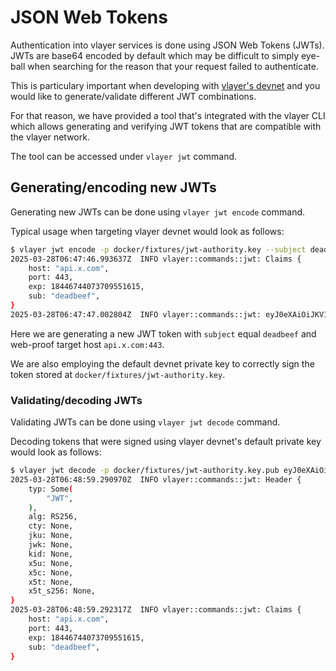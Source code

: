 # JSON Web Tokens

Authentication into vlayer services is done using JSON Web Tokens (JWTs). JWTs are base64
encoded by default which may be difficult to simply eye-ball when searching for the reason
that your request failed to authenticate.

This is particulary important when developing with [vlayer's devnet](/getting-started/dev-and-production.html)
and you would like to generate/validate different JWT combinations.

For that reason, we have provided a tool that's integrated with the vlayer CLI which allows
generating and verifying JWT tokens that are compatible with the vlayer network.

The tool can be accessed under `vlayer jwt` command.

## Generating/encoding new JWTs

Generating new JWTs can be done using `vlayer jwt encode` command.

Typical usage when targeting vlayer devnet would look as follows:

```bash
$ vlayer jwt encode -p docker/fixtures/jwt-authority.key --subject deadbeef --host "api.x.com" --post 443
2025-03-28T06:47:46.993637Z  INFO vlayer::commands::jwt: Claims {
    host: "api.x.com",
    port: 443,
    exp: 18446744073709551615,
    sub: "deadbeef",
}
2025-03-28T06:47:47.002804Z  INFO vlayer::commands::jwt: eyJ0eXAiOiJKV1QiLCJhbGciOiJSUzI1NiJ9.eyJob3N0IjoiYXBpLnguY29tIiwicG9ydCI6NDQzLCJleHAiOjE4NDQ2NzQ0MDczNzA5NTUxNjE1LCJzdWIiOiJkZWFkYmVlZiJ9.EPvz_8kHV1FW3SObjzmyN_WOCbmQvBNHHDsjMYd0M__lbfpeDUJinM8vLJ4KLYpo_nqEBipq4rl656pImXPNHKpmyrjWaEueG5bNY67Vyxa7A8B7jHkqnVpFe7L5kX-5M-kC-8JLxmlsNAMhm40vrmiC3uqFqnFAiXxefV-usnlGgnLMZSWfo5PwRFhayEsObHCJImsj5tKIUUS1d2dDzwRhBmrAIvOihbvAVnSQsrHTMxfs2-OsUQjRkDfEsBhz46Ei1fBRFoAj0-SQH04YBaWkQlNqStXOL2n_2eQyUnAJH_5sn7lSmXQLPhUlNHdh2Ly8DJ6qcZpGEoM1fKXL7nOIay5pEThGPqAZGiXL3yMt-E550EX_ccvTIYzSBqZ671Q4ziy1acNIWBsL5abm-Rui-crQHSXAH6q8ADQCEdMZT6jw6XeNxt-AQIh_GduVlIALoZBYrfsJi8MfcWsYwQ36TAzp67Wb7LmqXGWfVv0_XSNLjFMc-WGqTk195jfY-Sb8v11opF7BKEW1sH89ALCGX0dWMTablAzox8eKwawEZWmL0xEXQwqARqJD20EnWW6tZ3X8LV5JAVNhAfM6Yp9wJ_BWJmlN_5P7F6ODy_nTlr5tJ5yLpX2OLRQQrsIyRB-Y4VdH8K5riIIOPcjapXtIoqEaFNmkls5hX_3jzKk
```

Here we are generating a new JWT token with `subject` equal `deadbeef` and web-proof target host `api.x.com:443`.

We are also employing the default devnet private key to correctly sign the token stored at `docker/fixtures/jwt-authority.key`.

### Validating/decoding JWTs

Validating JWTs can be done using `vlayer jwt decode` command.

Decoding tokens that were signed using vlayer devnet's default private key would look as follows:

```bash
$ vlayer jwt decode -p docker/fixtures/jwt-authority.key.pub eyJ0eXAiOiJKV1QiLCJhbGciOiJSUzI1NiJ9.eyJob3N0IjoiYXBpLnguY29tIiwicG9ydCI6NDQzLCJleHAiOjE4NDQ2NzQ0MDczNzA5NTUxNjE1LCJzdWIiOiJkZWFkYmVlZiJ9.EPvz_8kHV1FW3SObjzmyN_WOCbmQvBNHHDsjMYd0M__lbfpeDUJinM8vLJ4KLYpo_nqEBipq4rl656pImXPNHKpmyrjWaEueG5bNY67Vyxa7A8B7jHkqnVpFe7L5kX-5M-kC-8JLxmlsNAMhm40vrmiC3uqFqnFAiXxefV-usnlGgnLMZSWfo5PwRFhayEsObHCJImsj5tKIUUS1d2dDzwRhBmrAIvOihbvAVnSQsrHTMxfs2-OsUQjRkDfEsBhz46Ei1fBRFoAj0-SQH04YBaWkQlNqStXOL2n_2eQyUnAJH_5sn7lSmXQLPhUlNHdh2Ly8DJ6qcZpGEoM1fKXL7nOIay5pEThGPqAZGiXL3yMt-E550EX_ccvTIYzSBqZ671Q4ziy1acNIWBsL5abm-Rui-crQHSXAH6q8ADQCEdMZT6jw6XeNxt-AQIh_GduVlIALoZBYrfsJi8MfcWsYwQ36TAzp67Wb7LmqXGWfVv0_XSNLjFMc-WGqTk195jfY-Sb8v11opF7BKEW1sH89ALCGX0dWMTablAzox8eKwawEZWmL0xEXQwqARqJD20EnWW6tZ3X8LV5JAVNhAfM6Yp9wJ_BWJmlN_5P7F6ODy_nTlr5tJ5yLpX2OLRQQrsIyRB-Y4VdH8K5riIIOPcjapXtIoqEaFNmkls5hX_3jzKk
2025-03-28T06:48:59.290970Z  INFO vlayer::commands::jwt: Header {
    typ: Some(
        "JWT",
    ),
    alg: RS256,
    cty: None,
    jku: None,
    jwk: None,
    kid: None,
    x5u: None,
    x5c: None,
    x5t: None,
    x5t_s256: None,
}
2025-03-28T06:48:59.292317Z  INFO vlayer::commands::jwt: Claims {
    host: "api.x.com",
    port: 443,
    exp: 18446744073709551615,
    sub: "deadbeef",
}
```